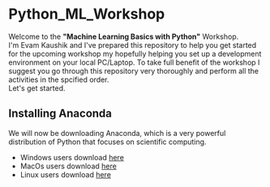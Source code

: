 # Python_ML_Workshop
Welcome to the **"Machine Learning Basics with Python"** Workshop.\
I'm Evam Kaushik and I've prepared this repository to help you get started for the upcoming workshop my hopefully helping you set up a development environment on your local PC/Laptop. To take full benefit of the workshop I suggest you go through this repository very thoroughly and perform all the activities in the spcified order.\
Let's get started.

## Installing Anaconda
We will now be downloading Anaconda, which is a very powerful distribution of Python that focuses on scientific computing.
* Windows users download [here](https://repo.anaconda.com/archive/Anaconda3-2020.02-Windows-x86_64.exe)
* MacOs users download [here](https://repo.anaconda.com/archive/Anaconda3-2020.02-MacOSX-x86_64.pkg)
* Linux users download [here](https://repo.anaconda.com/archive/Anaconda3-2020.02-Linux-x86_64.sh)
